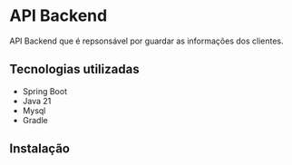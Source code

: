# API Backend

API Backend que é repsonsável por guardar as informações dos clientes.

## Tecnologias utilizadas

* Spring Boot
* Java 21
* Mysql
* Gradle

## Instalação
